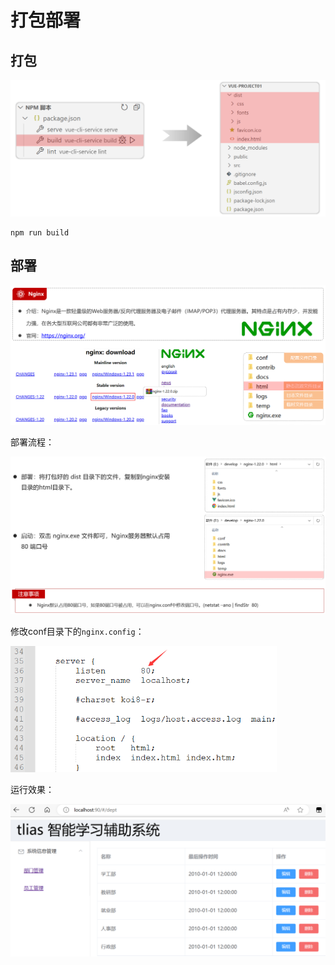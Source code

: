 # 打包部署

## 打包

<img src="img/8.打包部署/image-20230731125732670.png" alt="image-20230731125732670" style="zoom: 67%;" />

```
npm run build
```

## 部署

<img src="img/8.打包部署/image-20230731125928463.png" alt="image-20230731125928463" style="zoom: 50%;" />

部署流程：

<img src="img/8.打包部署/image-20230731130024768.png" alt="image-20230731130024768" style="zoom: 50%;" />

修改conf目录下的`nginx.config`：

<img src="img/8.打包部署/image-20230731131030117.png" alt="image-20230731131030117" style="zoom:67%;" />

运行效果：

<img src="img/8.打包部署/image-20230731131233613.png" alt="image-20230731131233613" style="zoom: 50%;" />